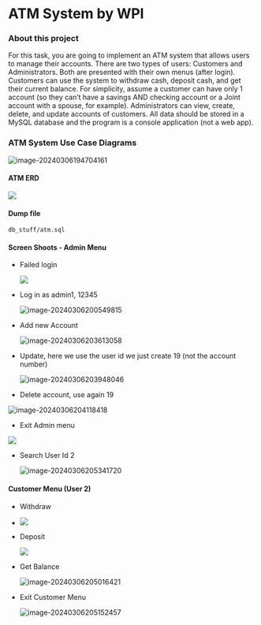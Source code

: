 # ATM System by WPI



### About this project

For this task, you are going to implement an ATM system that allows users to manage
their accounts. There are two types of users: Customers and Administrators. Both are
presented with their own menus (after login). Customers can use the system to
withdraw cash, deposit cash, and get their current balance. For simplicity, assume a
customer can have only 1 account (so they can’t have a savings AND checking account
or a Joint account with a spouse, for example). Administrators can view, create,
delete, and update accounts of customers. All data should be stored in a MySQL
database and the program is a console application (not a web app).

### ATM System Use Case Diagrams

![image-20240306194704161](./user_case.png)

#### ATM ERD

![](./atm_eer.png)

#### Dump file

`db_stuff/atm.sql`

#### Screen Shoots - Admin Menu

- Failed login

  ![](./screen1.png)

- Log in as admin1, 12345

  ![image-20240306200549815](./screen2.png)

  

- Add new Account 

  ![image-20240306203613058](./screen1.png)

* Update, here we use the user id we just create 19 (not the account number)

  ![image-20240306203948046](./screen4png)



- Delete account, use again 19

![image-20240306204118418](./screen6.png)

- Exit Admin menu

![](./screen7.png)



- Search User Id 2

  ![image-20240306205341720](./screen13.png)



#### Customer Menu (User 2)

- Withdraw

- ![](./screen8.png)

- Deposit

  ![](./screen10.png)



- Get Balance

  ![image-20240306205016421](./screen11.png)

- Exit Customer Menu

  ![image-20240306205152457](./screen12.png)